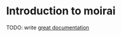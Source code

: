 # Introduction to moirai

TODO: write [great documentation](http://jacobian.org/writing/what-to-write/)
